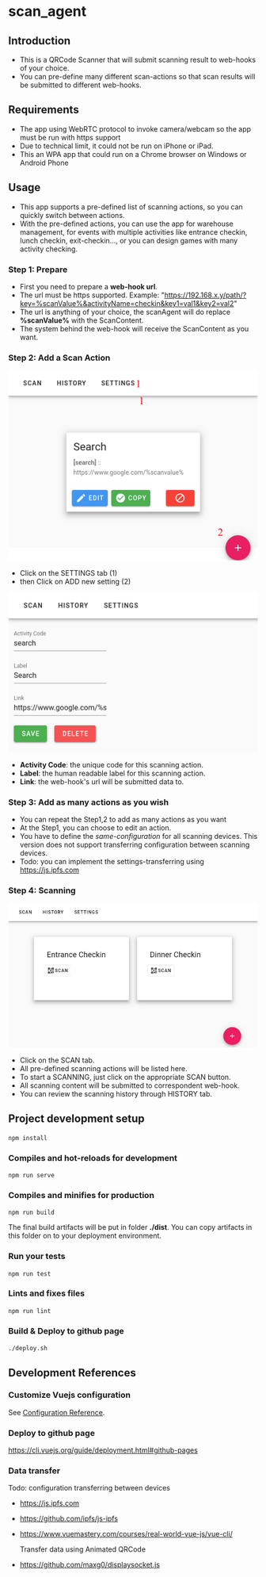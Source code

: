 # scan_agent

## Introduction
- This is a QRCode Scanner that will submit scanning result to web-hooks of your choice.
- You can pre-define many different scan-actions so that scan results will be submitted to different web-hooks.

## Requirements
- The app using WebRTC protocol to invoke camera/webcam so the app must be run with https support
- Due to technical limit, it could not be run on iPhone or iPad.
- This an WPA app that could run on a Chrome browser on Windows or Android Phone

## Usage
- This app supports a pre-defined list of scanning actions, so you can quickly switch between actions.
- With the pre-defined actions, you can use the app for warehouse management, for events with multiple activities like entrance checkin, lunch checkin, exit-checkin..., or you can design games with many activity checking.  

### Step 1: Prepare
- First you need to prepare a **web-hook url**.
- The url must be https supported.
  Example: "https://192.168.x.y/path/?key=%scanValue%&activityName=checkin&key1=val1&key2=val2"
- The url is anything of your choice, the scanAgent will do replace **%scanValue%** with the ScanContent.
- The system behind the web-hook will receive the ScanContent as you want.  

### Step 2: Add a Scan Action

![alt text](https://raw.githubusercontent.com/vantt/vueScanAgent/master/document/images/screen_settings.png)
- Click on the SETTINGS tab (1)
- then Click on ADD new setting (2)

![alt text](https://raw.githubusercontent.com/vantt/vueScanAgent/master/document/images/screen_edit.png)
- **Activity Code**: the unique code for this scanning action.  
- **Label**: the human readable label for this scanning action. 
- **Link**: the web-hook's url will be submitted data to.

### Step 3: Add as many actions as you wish
- You can repeat the Step1,2 to add as many actions as you want
- At the Step1, you can choose to edit an action.
- You have to define the *same-configuration* for all scanning devices. This version does not support transferring configuration between scanning devices.
- Todo: you can implement the settings-transferring using https://js.ipfs.com

### Step 4: Scanning
![alt text](https://raw.githubusercontent.com/vantt/vueScanAgent/master/document/images/screen_dashboard.png)
- Click on the SCAN tab.
- All pre-defined scanning actions will be listed here.
- To start a SCANNING, just click on the appropriate SCAN button.
- All scanning content will be submitted to correspondent web-hook.
- You can review the scanning history through HISTORY tab.

## Project development setup
```
npm install
```

### Compiles and hot-reloads for development
```
npm run serve
```

### Compiles and minifies for production
```
npm run build
```

The final build artifacts will be put in folder **./dist**.
You can copy artifacts in this folder on to your deployment environment.

### Run your tests
```
npm run test
```

### Lints and fixes files
```
npm run lint
```

### Build & Deploy to github page
```
./deploy.sh
```

## Development References
### Customize Vuejs configuration
See [Configuration Reference](https://cli.vuejs.org/config/).

### Deploy to github page
https://cli.vuejs.org/guide/deployment.html#github-pages

### Data transfer
Todo: configuration transferring between devices
- https://js.ipfs.com
- https://github.com/ipfs/js-ipfs
- https://www.vuemastery.com/courses/real-world-vue-js/vue-cli/

  Transfer data using Animated QRCode
- https://github.com/maxg0/displaysocket.js
